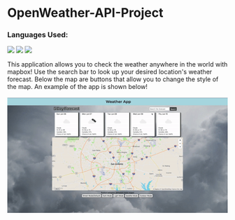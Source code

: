 # OpenWeather-API-Project
<h3>Languages Used:</h3>
<p float="left">
<img src="https://cdn.jsdelivr.net/gh/devicons/devicon/icons/html5/html5-original-wordmark.svg" width="60px;"/>
<img src="https://cdn.jsdelivr.net/gh/devicons/devicon/icons/javascript/javascript-original.svg" width="60px;"/>
<img src="https://cdn.jsdelivr.net/gh/devicons/devicon/icons/css3/css3-original-wordmark.svg" width="60px;"/>
</p>
This application allows you to check the weather anywhere in the world with mapbox! Use the search bar to look up your desired location's weather forecast. Below the map are buttons that allow you to change the style of the map. An example of the app is shown below!
<br>
<br>
<img src="weather.gif">
